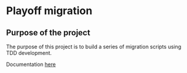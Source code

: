 # Playoff migration

## Purpose of the project

The purpose of this project is to build a series of migration scripts using TDD development.

Documentation [here](https://projects.officina.cc/prodotti/playoff/migration-tools/)
